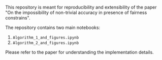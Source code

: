 
This repository is meant for reproducibility and extensibility of the paper "On the impossibility of non-trivial accuracy in presence of fairness constrains".

The repository contains two main notebooks:

1. `Algorithm_1_and_figures.ipynb`
2. `Algorithm_2_and_figures.ipynb`

Please refer to the paper for understanding the implementation details.
